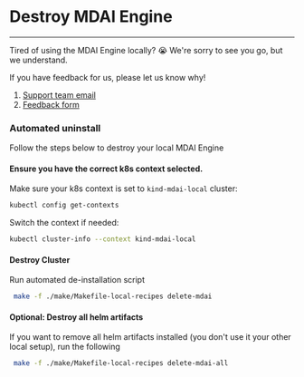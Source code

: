 # Destroy MDAI Engine
----
Tired of using the MDAI Engine locally? 😭 We're sorry to see you go, but we understand.

If you have feedback for us, please let us know why!
1. [Support team email](mailto:support@mydecisive.ai)
2. [Feedback form](https://docs.google.com/forms/d/e/1FAIpQLScZNGgu5Cshd-WP7HGcvW4yPVP_NbWswcAU6vKgUnRb_6umpA/viewform?usp=sharing)



### Automated uninstall
Follow the steps below to destroy your local MDAI Engine

#### Ensure you have the correct k8s context selected.

Make sure your k8s context is set to `kind-mdai-local` cluster:

```bash
kubectl config get-contexts
```

Switch the context if needed:

```bash
kubectl cluster-info --context kind-mdai-local
```

#### Destroy Cluster

Run automated de-installation script

```bash
 make -f ./make/Makefile-local-recipes delete-mdai
```

#### Optional: Destroy all helm artifacts

If you want to remove all helm artifacts installed (you don't use it your other local setup), run the following

```bash
 make -f ./make/Makefile-local-recipes delete-mdai-all
```
